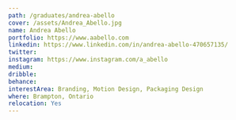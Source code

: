 ```yaml
---
path: /graduates/andrea-abello
cover: /assets/Andrea_Abello.jpg
name: Andrea Abello
portfolio: https://www.aabello.com
linkedin: https://www.linkedin.com/in/andrea-abello-470657135/
twitter:
instagram: https://www.instagram.com/a_abello
medium:
dribble:
behance:
interestArea: Branding, Motion Design, Packaging Design
where: Brampton, Ontario
relocation: Yes
---
```

